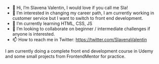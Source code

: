 - 👋 Hi, I’m Slavena Valentin, I would love if you call me Sla!
- 👀 I’m interested in changing my career path, I am currently working in customer service but I want to switch to front end development.
- 🌱 I’m currently learning HTML, CSS, JS
- 💞️ I’m looking to collaborate on beginner / intermediate challenges if anyone is interested.
- 📫 How to reach me in Twitter: https://twitter.com/SlavenaValentin

I am currently doing a complete front end development course in Udemy and some small projects from FrontendMentor for practice.
